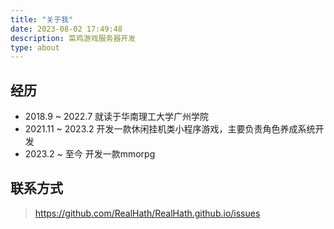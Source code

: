```yaml
---
title: "关于我"
date: 2023-08-02 17:49:48
description: 菜鸡游戏服务器开发
type: about
---
```


## 经历
- 2018.9 ~ 2022.7 就读于华南理工大学广州学院
- 2021.11 ~ 2023.2 开发一款休闲挂机类小程序游戏，主要负责角色养成系统开发
- 2023.2 ~ 至今 开发一款mmorpg

## 联系方式
> https://github.com/RealHath/RealHath.github.io/issues